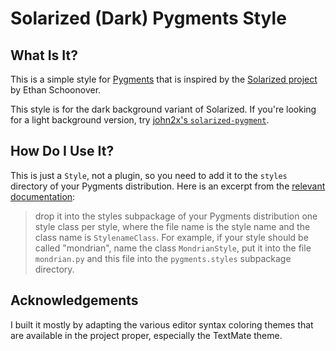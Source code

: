 # Solarized (Dark) Pygments Style

## What Is It?

This is a simple style for [Pygments][pygments_home] that is inspired by the
[Solarized project][solarized_home] by Ethan Schoonover.

This style is for the dark background variant of Solarized. If you're looking
for a light background version, try
[john2x's `solarized-pygment`][light_bg_pygments].

[pygments_home]: http://pygments.org/
[solarized_home]: http://ethanschoonover.com/solarized
[light_bg_pygments]: https://github.com/john2x/solarized-pygment

## How Do I Use It?

This is just a `Style`, not a plugin, so you need to add it to the `styles`
directory of your Pygments distribution. Here is an excerpt from the [relevant
documentation][style_docs]:

> drop it into the styles subpackage of your Pygments distribution one style
> class per style, where the file name is the style name and the class name is
> `StylenameClass`. For example, if your style should be called "mondrian",
> name the class `MondrianStyle`, put it into the file `mondrian.py` and this
> file into the `pygments.styles` subpackage directory.

[style_docs]: http://pygments.org/docs/styles/

## Acknowledgements

I built it mostly by adapting the various editor syntax coloring themes that
are available in the project proper, especially the TextMate theme.

